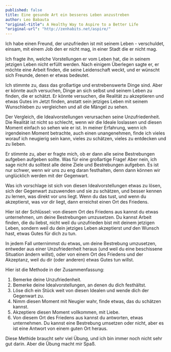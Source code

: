 ```yaml
---
published: false
title: Eine gesunde Art ein besseres Leben anzustreben
author: Leo Babauta
"original-title": A Healthy Way to Aspire to a Better Life
"original-url": "http://zenhabits.net/aspire/"
---
```


Ich habe einen Freund, der unzufrieden ist mit seinem Leben - verschuldet, einsam, mit einem Job den er nicht mag, in einer Stadt die er nicht mag.

Ich fragte ihn, welche Vorstellungen er vom Leben hat, die in seinem jetzigen Leben nicht erfüllt werden. Nach einigem Überlegen sagte er, er möchte eine Arbeit finden, die seine Leidenschaft weckt, und er wünscht sich Freunde, denen er etwas bedeutet.

Ich stimmte zu, dass das großartige und erstrebenswerte Dinge sind. Aber er könnte auch versuchen, Dinge an sich selbst und seinem Leben zu finden, die er schätzt. Er könnte versuchen, die Realität zu akzeptieren und etwas Gutes im Jetzt finden, anstatt sein jetziges Leben mit seinem Wunschleben zu vergleichen und all die Mängel zu sehen.

Der Vergleich, die Idealvorstellungen verursachen seine Unzufriedenheit. Die Realität ist nicht so schlecht, wenn wir die Ideale loslassen und diesen Moment einfach so sehen wie er ist. In meiner Erfahrung, wenn ich irgendeinen Moment betrachte, auch einen unangenehmen, finde ich vieles worauf ich neugierig sein kann, vieles zu schätzen, vieles zu entdecken und zu lieben.

Er stimmte zu, aber er fragte mich, ob er dann alle seine Bestrebungen aufgeben aufgeben sollte. Was für eine großartige Frage! Aber nein, ich sage nicht du solltest alle deine Ziele und Bestrebungen aufgeben. Es ist nur schwer, wenn wir uns zu eng daran festhalten, denn dann können wir unglücklich werden mit der Gegenwart.

Was ich vorschlage ist sich von diesen Idealvorstellungen etwas zu lösen, sich der Gegenwart zuzuwenden und sie zu schätzen, und besser kennen zu lernen, was direkt vor uns liegt. Wenn du das tust, und wenn du akzeptierst, was vor dir liegt, dann erreichst einen Ort des Friedens.

Hier ist der Schlüssel: von diesem Ort des Friedens aus kannst du etwas unternehmen, um deine Bestrebungen umzusetzen. Du kannst Arbeit finden, die du liebst, nicht weil du unzufrieden bist mit deinem jetzigen Leben, sondern weil du dein jetziges Leben akzeptierst _und_ den Wunsch hast, etwas Gutes für dich zu tun.

In jedem Fall unternimmst du etwas, um deine Bestrebung umzusetzen, entweder aus einer Unzufriedenheit heraus (und weil du eine beschissene Situation ändern willst), oder von einem Ort des Friedens und der Akzeptanz, weil du dir (oder anderen) etwas Gutes tun willst.

Hier ist die Methode in der Zusammenfassung:
1. Bemerke deine Unzufriedenheit.
2. Bemerke deine Idealvorstellungen, an denen du dich festhältst.
3. Löse dich ein Stück weit von diesen Idealen und wende dich der Gegenwart zu.
4. Nimm diesen Moment mit Neugier wahr, finde etwas, das du schätzen kannst.
5. Akzeptiere diesen Moment vollkommen, mit Liebe.
6. Von diesem Ort des Friedens aus kannst du antworten, etwas unternehmen. Du kannst eine Bestrebung umsetzen oder nicht, aber es ist eine Antwort von einem guten Ort heraus.

Diese Methide braucht sehr viel Übung, und ich bin immer noch nicht sehr gut darin. Aber die Übung macht mir Spaß.